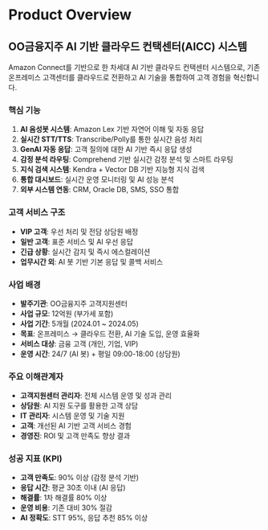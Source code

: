 # Product Overview

## OO금융지주 AI 기반 클라우드 컨택센터(AICC) 시스템

Amazon Connect를 기반으로 한 차세대 AI 기반 클라우드 컨택센터 시스템으로, 기존 온프레미스 고객센터를 클라우드로 전환하고 AI 기술을 통합하여 고객 경험을 혁신합니다.

### 핵심 기능

1. **AI 음성봇 시스템**: Amazon Lex 기반 자연어 이해 및 자동 응답
2. **실시간 STT/TTS**: Transcribe/Polly를 통한 실시간 음성 처리
3. **GenAI 자동 응답**: 고객 질의에 대한 AI 기반 즉시 응답 생성
4. **감정 분석 라우팅**: Comprehend 기반 실시간 감정 분석 및 스마트 라우팅
5. **지식 검색 시스템**: Kendra + Vector DB 기반 지능형 지식 검색
6. **통합 대시보드**: 실시간 운영 모니터링 및 AI 성능 분석
7. **외부 시스템 연동**: CRM, Oracle DB, SMS, SSO 통합

### 고객 서비스 구조

- **VIP 고객**: 우선 처리 및 전담 상담원 배정
- **일반 고객**: 표준 서비스 및 AI 우선 응답
- **긴급 상황**: 실시간 감지 및 즉시 에스컬레이션
- **업무시간 외**: AI 봇 기반 기본 응답 및 콜백 서비스

### 사업 배경

- **발주기관**: OO금융지주 고객지원센터
- **사업 규모**: 12억원 (부가세 포함)
- **사업 기간**: 5개월 (2024.01 ~ 2024.05)
- **목표**: 온프레미스 → 클라우드 전환, AI 기술 도입, 운영 효율화
- **서비스 대상**: 금융 고객 (개인, 기업, VIP)
- **운영 시간**: 24/7 (AI 봇) + 평일 09:00-18:00 (상담원)

### 주요 이해관계자

- **고객지원센터 관리자**: 전체 시스템 운영 및 성과 관리
- **상담원**: AI 지원 도구를 활용한 고객 상담
- **IT 관리자**: 시스템 운영 및 기술 지원
- **고객**: 개선된 AI 기반 고객 서비스 경험
- **경영진**: ROI 및 고객 만족도 향상 결과

### 성공 지표 (KPI)

- **고객 만족도**: 90% 이상 (감정 분석 기반)
- **응답 시간**: 평균 30초 이내 (AI 응답)
- **해결률**: 1차 해결률 80% 이상
- **운영 비용**: 기존 대비 30% 절감
- **AI 정확도**: STT 95%, 응답 추천 85% 이상